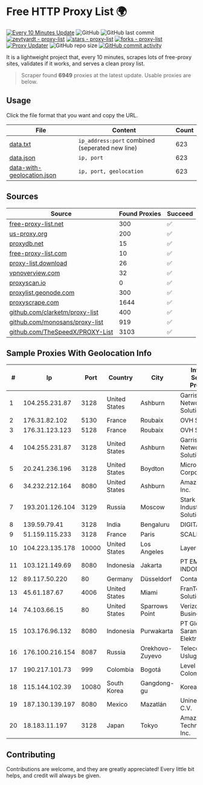 
# Free HTTP Proxy List 🌍

[![Every 10 Minutes Update](https://github.com/mertguvencli/http-proxy-list/actions/workflows/main.yml/badge.svg?branch=main)](https://github.com/mertguvencli/http-proxy-list/actions/workflows/main.yml)
![GitHub](https://img.shields.io/github/license/mertguvencli/http-proxy-list)
![GitHub last commit](https://img.shields.io/github/last-commit/mertguvencli/http-proxy-list)
[![zevtyardt - proxy-list](https://img.shields.io/static/v1?label=zevtyardt&message=proxy-list&color=blue&logo=github)](https://github.com/zevtyardt/proxy-list "Go to GitHub repo")
[![stars - proxy-list](https://img.shields.io/github/stars/zevtyardt/proxy-list?style=social)](https://github.com/zevtyardt/proxy-list)
[![forks - proxy-list](https://img.shields.io/github/forks/zevtyardt/proxy-list?style=social)](https://github.com/zevtyardt/proxy-list)
[![Proxy Updater](https://github.com/zevtyardt/proxy-list/workflows/Proxy%20Updater/badge.svg)](https://github.com/zevtyardt/proxy-list/actions?query=workflow:"Proxy+Updater")
![GitHub repo size](https://img.shields.io/github/repo-size/zevtyardt/proxy-list)
[![GitHub commit activity](https://img.shields.io/github/commit-activity/m/zevtyardt/proxy-list?logo=commits)](https://github.com/zevtyardt/proxy-list/commits/main)

It is a lightweight project that, every 10 minutes, scrapes lots of free-proxy sites, validates if it works, and serves a clean proxy list.

> Scraper found **6949** proxies at the latest update. Usable proxies are below.

## Usage

Click the file format that you want and copy the URL.

|File|Content|Count|
|----|-------|-----|
|[data.txt](https://raw.githubusercontent.com/mertguvencli/http-proxy-list/main/proxy-list/data.txt)|`ip_address:port` combined (seperated new line)|623|
|[data.json](https://raw.githubusercontent.com/mertguvencli/http-proxy-list/main/proxy-list/data.json)|`ip, port`|623|
|[data-with-geolocation.json](https://raw.githubusercontent.com/mertguvencli/http-proxy-list/main/proxy-list/data-with-geolocation.json)|`ip, port, geolocation`|623|

## Sources

|Source|Found Proxies|Succeed|
|------|-------------|-------|
|[free-proxy-list.net](https://free-proxy-list.net)|300|✅|
|[us-proxy.org](https://www.us-proxy.org)|200|✅|
|[proxydb.net](http://proxydb.net)|15|✅|
|[free-proxy-list.com](https://free-proxy-list.com/?page=&port=&type%5B%5D=http&type%5B%5D=https&up_time=0&search=Search)|10|✅|
|[proxy-list.download](https://www.proxy-list.download/HTTP)|26|✅|
|[vpnoverview.com](https://vpnoverview.com/privacy/anonymous-browsing/free-proxy-servers)|32|✅|
|[proxyscan.io](https://www.proxyscan.io)|0|✅|
|[proxylist.geonode.com](https://proxylist.geonode.com/api/proxy-list?limit=300&page=1&sort_by=lastChecked&sort_type=desc&protocols=http,https)|300|✅|
|[proxyscrape.com](https://api.proxyscrape.com/v2/?request=displayproxies&protocol=http&timeout=10000&country=all&ssl=all&anonymity=all)|1644|✅|
|[github.com/clarketm/proxy-list](https://raw.githubusercontent.com/clarketm/proxy-list/master/proxy-list-raw.txt)|400|✅|
|[github.com/monosans/proxy-list](https://raw.githubusercontent.com/monosans/proxy-list/main/proxies/http.txt)|919|✅|
|[github.com/TheSpeedX/PROXY-List](https://raw.githubusercontent.com/TheSpeedX/PROXY-List/master/http.txt)|3103|✅|


## Sample Proxies With Geolocation Info

|#|Ip|Port|Country|City|Internet Service Provider|
|-|--|----|-------|----|-------------------------|
|1|104.255.231.87|3128|United States|Ashburn|Garrison Network Solutions LLC|
|2|176.31.82.102|5130|France|Roubaix|OVH SAS|
|3|176.31.123.123|5128|France|Roubaix|OVH SAS|
|4|104.255.231.87|3128|United States|Ashburn|Garrison Network Solutions LLC|
|5|20.241.236.196|3128|United States|Boydton|Microsoft Corporation|
|6|34.232.212.164|8080|United States|Ashburn|Amazon.com, Inc.|
|7|193.201.126.104|3129|Russia|Moscow|Stark Industries Solutions LTD|
|8|139.59.79.41|3128|India|Bengaluru|DIGITALOCEAN|
|9|51.159.115.233|3128|France|Paris|SCALEWAY|
|10|104.223.135.178|10000|United States|Los Angeles|LayerHost|
|11|103.121.149.69|8080|Indonesia|Jakarta|PT EMERIO INDONESIA|
|12|89.117.50.220|80|Germany|Düsseldorf|Contabo GmbH|
|13|45.61.187.67|4006|United States|Miami|FranTech Solutions|
|14|74.103.66.15|80|United States|Sparrows Point|Verizon Business|
|15|103.176.96.132|8080|Indonesia|Purwakarta|PT Global Sarana Elektronika|
|16|176.100.216.154|8087|Russia|Orekhovo-Zuyevo|Telecom-Uslugi|
|17|190.217.101.73|999|Colombia|Bogotá|Level 3 Colombia S.A|
|18|115.144.102.39|10080|South Korea|Gangdong-gu|Korea Telecom|
|19|187.130.139.197|8080|Mexico|Mazatlán|Uninet S.A. de C.V.|
|20|18.183.11.197|3128|Japan|Tokyo|Amazon Technologies Inc.|



## Contributing

Contributions are welcome, and they are greatly appreciated! Every
little bit helps, and credit will always be given.

